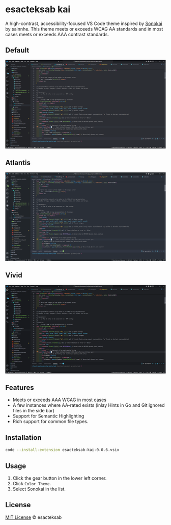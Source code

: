 # esacteksab kai

A high-contrast, accessibility-focused VS Code theme inspired by [Sonokai](https://github.com/sainnhe/sonokai-vscode) by sainnhe. This theme meets or exceeds WCAG AA standards and in most cases meets or exceeds AAA contrast standards.

## Default

![default](./assets/kai-vscode.PNG "Default")

## Atlantis

![Atlantis](./assets/kai-vscode-atlantis.PNG "Atlantis")

## Vivid
![Vivid](./assets/kai-vscode-vivid.PNG "Vivid")

## Features

- Meets or exceeds AAA WCAG in most cases
- A few instances where AA-rated exists (inlay Hints in Go and Git ignored files in the side bar)
- Support for Semantic Highlighting
- Rich support for common file types.

## Installation

```bash
code --install-extension esacteksab-kai-0.0.6.vsix
```

## Usage

1. Click the gear button in the lower left corner.
2. Click `Color Theme`.
3. Select Sonokai in the list.


## License

[MIT License](https://github.com/esacteksab/kai-vscode/blob/main/LICENSE) © esacteksab
